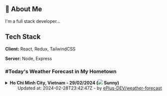 ## 🚀 About Me
I'm a full stack developer...


## Tech Stack

**Client:** React, Redux, TailwindCSS

**Server:** Node, Express

### #Today's Weather Forecast in My Hometown



<details>
    <summary><b>Ho Chi Minh City, Vietnam - 29/02/2024 (<img src="https://cdn.weatherapi.com/weather/64x64/day/113.png" /> Sunny)</b>
    </summary>

    
<table>
    <tr>
        <th>Hour</th>
        <td>00:00</td><td>01:00</td><td>02:00</td><td>03:00</td><td>04:00</td><td>05:00</td><td>06:00</td><td>07:00</td><td>08:00</td><td>09:00</td><td>10:00</td><td>11:00</td><td>12:00</td><td>13:00</td><td>14:00</td><td>15:00</td><td>16:00</td><td>17:00</td><td>18:00</td><td>19:00</td><td>20:00</td><td>21:00</td><td>22:00</td><td>23:00</td>
    </tr>
    <tr>
        <th>Weather</th>
        <td><img src="https://cdn.weatherapi.com/weather/64x64/night/113.png"></img></td><td><img src="https://cdn.weatherapi.com/weather/64x64/night/113.png"></img></td><td><img src="https://cdn.weatherapi.com/weather/64x64/night/113.png"></img></td><td><img src="https://cdn.weatherapi.com/weather/64x64/night/113.png"></img></td><td><img src="https://cdn.weatherapi.com/weather/64x64/night/113.png"></img></td><td><img src="https://cdn.weatherapi.com/weather/64x64/night/113.png"></img></td><td><img src="https://cdn.weatherapi.com/weather/64x64/day/116.png"></img></td><td><img src="https://cdn.weatherapi.com/weather/64x64/day/113.png"></img></td><td><img src="https://cdn.weatherapi.com/weather/64x64/day/113.png"></img></td><td><img src="https://cdn.weatherapi.com/weather/64x64/day/113.png"></img></td><td><img src="https://cdn.weatherapi.com/weather/64x64/day/113.png"></img></td><td><img src="https://cdn.weatherapi.com/weather/64x64/day/113.png"></img></td><td><img src="https://cdn.weatherapi.com/weather/64x64/day/113.png"></img></td><td><img src="https://cdn.weatherapi.com/weather/64x64/day/113.png"></img></td><td><img src="https://cdn.weatherapi.com/weather/64x64/day/113.png"></img></td><td><img src="https://cdn.weatherapi.com/weather/64x64/day/113.png"></img></td><td><img src="https://cdn.weatherapi.com/weather/64x64/day/113.png"></img></td><td><img src="https://cdn.weatherapi.com/weather/64x64/day/113.png"></img></td><td><img src="https://cdn.weatherapi.com/weather/64x64/day/113.png"></img></td><td><img src="https://cdn.weatherapi.com/weather/64x64/night/113.png"></img></td><td><img src="https://cdn.weatherapi.com/weather/64x64/night/113.png"></img></td><td><img src="https://cdn.weatherapi.com/weather/64x64/night/113.png"></img></td><td><img src="https://cdn.weatherapi.com/weather/64x64/night/113.png"></img></td><td><img src="https://cdn.weatherapi.com/weather/64x64/night/113.png"></img></td>
    </tr>
    <tr>
        <th>Condition</th>
        <td width="200px">Clear </td><td width="200px">Clear </td><td width="200px">Clear </td><td width="200px">Clear </td><td width="200px">Clear </td><td width="200px">Clear </td><td width="200px">Partly cloudy</td><td width="200px">Sunny</td><td width="200px">Sunny</td><td width="200px">Sunny</td><td width="200px">Sunny</td><td width="200px">Sunny</td><td width="200px">Sunny</td><td width="200px">Sunny</td><td width="200px">Sunny</td><td width="200px">Sunny</td><td width="200px">Sunny</td><td width="200px">Sunny</td><td width="200px">Sunny</td><td width="200px">Clear </td><td width="200px">Clear </td><td width="200px">Clear </td><td width="200px">Clear </td><td width="200px">Clear </td>
    </tr>
    <tr>
        <th>Temperature</th>
        <td>26 °C</td><td>25.8 °C</td><td>25.7 °C</td><td>25.4 °C</td><td>25.2 °C</td><td>24.8 °C</td><td>25 °C</td><td>25.5 °C</td><td>27.7 °C</td><td>30.3 °C</td><td>32.7 °C</td><td>34.7 °C</td><td>36.3 °C</td><td>37.6 °C</td><td>38.3 °C</td><td>37.7 °C</td><td>35.6 °C</td><td>32.8 °C</td><td>29.7 °C</td><td>27.9 °C</td><td>27.3 °C</td><td>27.2 °C</td><td>27 °C</td><td>27.1 °C</td>
    </tr>
    <tr>
        <th>Wind</th>
        <td>18 kph</td><td>16.6 kph</td><td>15.1 kph</td><td>13.7 kph</td><td>11.2 kph</td><td>8.6 kph</td><td>11.2 kph</td><td>7.2 kph</td><td>10.8 kph</td><td>11.5 kph</td><td>10.8 kph</td><td>9.4 kph</td><td>8.3 kph</td><td>6.5 kph</td><td>6.1 kph</td><td>15.8 kph</td><td>25.9 kph</td><td>26.6 kph</td><td>24.5 kph</td><td>23.4 kph</td><td>22.7 kph</td><td>22.3 kph</td><td>21.2 kph</td><td>21.6 kph</td>
    </tr>
</table>

</details>

<div align="right">
    Updated at: 2024-02-28T23:42:47Z - by <a target="_blank"
        href="https://github.com/ePlus-DEV/weather-forecast">ePlus-DEV/weather-forecast</a>
</div>
